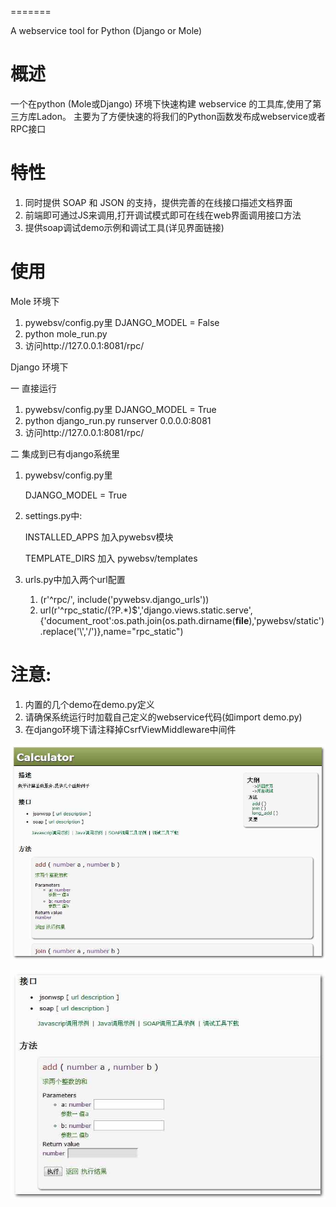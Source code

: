 =======

A webservice tool for Python (Django or Mole)

概述
=======

一个在python (Mole或Django) 环境下快速构建 webservice 的工具库,使用了第三方库Ladon。
主要为了方便快速的将我们的Python函数发布成webservice或者RPC接口

特性
=======

1. 同时提供 SOAP 和 JSON 的支持，提供完善的在线接口描述文档界面
2. 前端即可通过JS来调用,打开调试模式即可在线在web界面调用接口方法
3. 提供soap调试demo示例和调试工具(详见界面链接)

使用
=======

Mole 环境下

1. pywebsv/config.py里
   DJANGO_MODEL = False
2. python mole_run.py
3. 访问http://127.0.0.1:8081/rpc/


Django 环境下

一 直接运行

1. pywebsv/config.py里
   DJANGO_MODEL = True
2. python django_run.py runserver 0.0.0.0:8081
3. 访问http://127.0.0.1:8081/rpc/

二 集成到已有django系统里

1. pywebsv/config.py里

   DJANGO_MODEL = True
2. settings.py中:

   INSTALLED_APPS 加入pywebsv模块
   
   TEMPLATE_DIRS 加入 pywebsv/templates
3. urls.py中加入两个url配置

    1. (r'^rpc/', include('pywebsv.django_urls'))
    2. url(r'^rpc_static/(?P<path>.*)$','django.views.static.serve',{'document_root':os.path.join(os.path.dirname(__file__),'pywebsv/static').replace('\\','/')},name="rpc_static")

注意:
====
1. 内置的几个demo在demo.py定义
2. 请确保系统运行时加载自己定义的webservice代码(如import demo.py)
3. 在django环境下请注释掉CsrfViewMiddleware中间件

![info](https://github.com/JoneXiong/PyWebSV/raw/master/pywebsv/static/show1.jpg)

![data](https://github.com/JoneXiong/PyWebSV/raw/master/pywebsv/static/show2.jpg)

